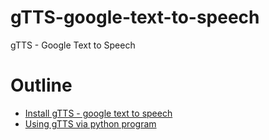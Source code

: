 # gTTS-google-text-to-speech
gTTS - Google Text to Speech

# Outline
- [Install gTTS - google text to speech](https://github.com/mrolarik/gTTS-google-text-to-speech/blob/master/gTTS%20(Google%20Text%20to%20Speech).ipynb)
- [Using gTTS via python program](https://github.com/mrolarik/gTTS-google-text-to-speech/blob/master/gTTS%20-%20Thai%20language.ipynb)
